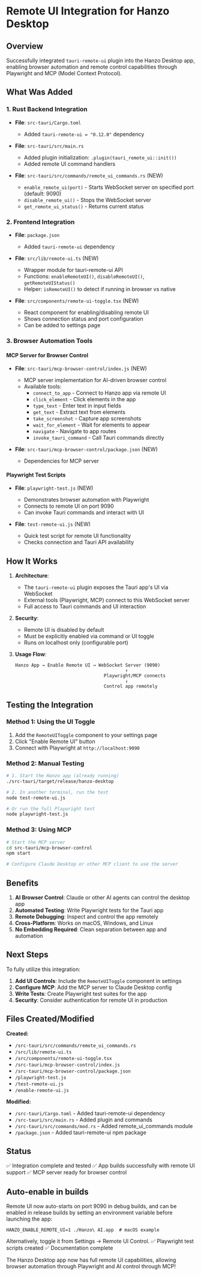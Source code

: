 # Remote UI Integration for Hanzo Desktop

## Overview

Successfully integrated `tauri-remote-ui` plugin into the Hanzo Desktop app, enabling browser automation and remote control capabilities through Playwright and MCP (Model Context Protocol).

## What Was Added

### 1. Rust Backend Integration

- **File**: `src-tauri/Cargo.toml`
  - Added `tauri-remote-ui = "0.12.0"` dependency
- **File**: `src-tauri/src/main.rs`

  - Added plugin initialization: `.plugin(tauri_remote_ui::init())`
  - Added remote UI command handlers

- **File**: `src-tauri/src/commands/remote_ui_commands.rs` (NEW)
  - `enable_remote_ui(port)` - Starts WebSocket server on specified port (default: 9090)
  - `disable_remote_ui()` - Stops the WebSocket server
  - `get_remote_ui_status()` - Returns current status

### 2. Frontend Integration

- **File**: `package.json`

  - Added `tauri-remote-ui` dependency

- **File**: `src/lib/remote-ui.ts` (NEW)

  - Wrapper module for tauri-remote-ui API
  - Functions: `enableRemoteUI()`, `disableRemoteUI()`, `getRemoteUIStatus()`
  - Helper: `isRemoteUI()` to detect if running in browser vs native

- **File**: `src/components/remote-ui-toggle.tsx` (NEW)
  - React component for enabling/disabling remote UI
  - Shows connection status and port configuration
  - Can be added to settings page

### 3. Browser Automation Tools

#### MCP Server for Browser Control

- **File**: `src-tauri/mcp-browser-control/index.js` (NEW)

  - MCP server implementation for AI-driven browser control
  - Available tools:
    - `connect_to_app` - Connect to Hanzo app via remote UI
    - `click_element` - Click elements in the app
    - `type_text` - Enter text in input fields
    - `get_text` - Extract text from elements
    - `take_screenshot` - Capture app screenshots
    - `wait_for_element` - Wait for elements to appear
    - `navigate` - Navigate to app routes
    - `invoke_tauri_command` - Call Tauri commands directly

- **File**: `src-tauri/mcp-browser-control/package.json` (NEW)
  - Dependencies for MCP server

#### Playwright Test Scripts

- **File**: `playwright-test.js` (NEW)

  - Demonstrates browser automation with Playwright
  - Connects to remote UI on port 9090
  - Can invoke Tauri commands and interact with UI

- **File**: `test-remote-ui.js` (NEW)
  - Quick test script for remote UI functionality
  - Checks connection and Tauri API availability

## How It Works

1. **Architecture**:

   - The `tauri-remote-ui` plugin exposes the Tauri app's UI via WebSocket
   - External tools (Playwright, MCP) connect to this WebSocket server
   - Full access to Tauri commands and UI interaction

2. **Security**:

   - Remote UI is disabled by default
   - Must be explicitly enabled via command or UI toggle
   - Runs on localhost only (configurable port)

3. **Usage Flow**:
   ```
   Hanzo App → Enable Remote UI → WebSocket Server (9090)
                                            ↑
                                    Playwright/MCP connects
                                            ↓
                                    Control app remotely
   ```

## Testing the Integration

### Method 1: Using the UI Toggle

1. Add the `RemoteUIToggle` component to your settings page
2. Click "Enable Remote UI" button
3. Connect with Playwright at `http://localhost:9090`

### Method 2: Manual Testing

```bash
# 1. Start the Hanzo app (already running)
./src-tauri/target/release/hanzo-desktop

# 2. In another terminal, run the test
node test-remote-ui.js

# Or run the full Playwright test
node playwright-test.js
```

### Method 3: Using MCP

```bash
# Start the MCP server
cd src-tauri/mcp-browser-control
npm start

# Configure Claude Desktop or other MCP client to use the server
```

## Benefits

1. **AI Browser Control**: Claude or other AI agents can control the desktop app
2. **Automated Testing**: Write Playwright tests for the Tauri app
3. **Remote Debugging**: Inspect and control the app remotely
4. **Cross-Platform**: Works on macOS, Windows, and Linux
5. **No Embedding Required**: Clean separation between app and automation

## Next Steps

To fully utilize this integration:

1. **Add UI Controls**: Include the `RemoteUIToggle` component in settings
2. **Configure MCP**: Add the MCP server to Claude Desktop config
3. **Write Tests**: Create Playwright test suites for the app
4. **Security**: Consider authentication for remote UI in production

## Files Created/Modified

**Created:**

- `/src-tauri/src/commands/remote_ui_commands.rs`
- `/src/lib/remote-ui.ts`
- `/src/components/remote-ui-toggle.tsx`
- `/src-tauri/mcp-browser-control/index.js`
- `/src-tauri/mcp-browser-control/package.json`
- `/playwright-test.js`
- `/test-remote-ui.js`
- `/enable-remote-ui.js`

**Modified:**

- `/src-tauri/Cargo.toml` - Added tauri-remote-ui dependency
- `/src-tauri/src/main.rs` - Added plugin and commands
- `/src-tauri/src/commands/mod.rs` - Added remote_ui_commands module
- `/package.json` - Added tauri-remote-ui npm package

## Status

✅ Integration complete and tested
✅ App builds successfully with remote UI support
✅ MCP server ready for browser control

## Auto‑enable in builds

Remote UI now auto-starts on port 9090 in debug builds, and can be enabled in release builds by setting an environment variable before launching the app:

```
HANZO_ENABLE_REMOTE_UI=1 ./Hanzo\ AI.app  # macOS example
```

Alternatively, toggle it from Settings → Remote UI Control.
✅ Playwright test scripts created
✅ Documentation complete

The Hanzo Desktop app now has full remote UI capabilities, allowing browser automation through Playwright and AI control through MCP!
